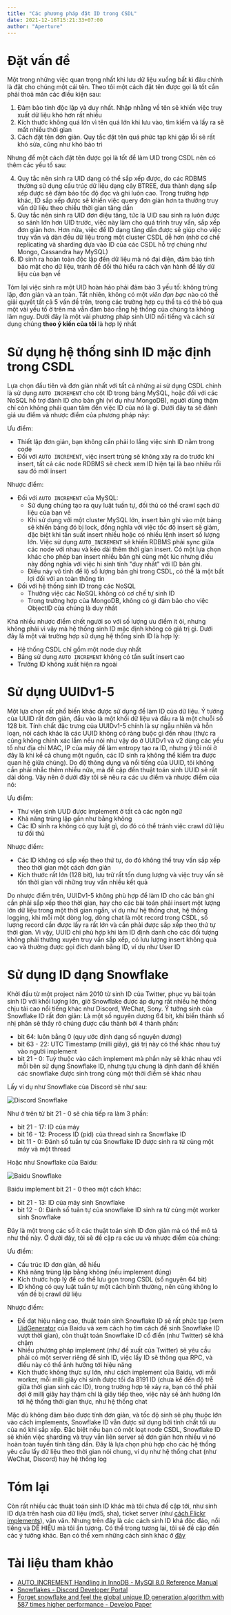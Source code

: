 ```yaml
---
title: "Các phương pháp đặt ID trong CSDL"
date: 2021-12-16T15:21:33+07:00
author: "Aperture"
---
```


# Đặt vấn đề

Một trong những việc quan trọng nhất khi lưu dữ liệu xuống bất kì đâu chính là đặt cho chúng một cái tên. Theo tôi một cách đặt tên được gọi là tốt cần phải thoả mãn các điều kiện sau:

1. Đảm bảo tính độc lập và duy nhất. Nhập nhằng về tên sẽ khiến việc truy xuất dữ liệu khó hơn rất nhiều
2. Kích thước không quá lớn vì tên quá lớn khi lưu vào, tìm kiếm và lấy ra sẽ mất nhiều thời gian
3. Cách đặt tên đơn giản. Quy tắc đặt tên quá phức tạp khi gặp lỗi sẽ rất khó sửa, cũng như khó bảo trì

Nhưng để một cách đặt tên được gọi là tốt để làm UID trong CSDL nên có thêm các yếu tố sau:

4. Quy tắc nên sinh ra UID dạng có thể sắp xếp được, do các RDBMS thường sử dụng cấu trúc dữ liệu dạng cây BTREE, đưa thành dạng sắp xếp được sẽ đảm bảo tốc độ đọc và ghi luôn cao. Trong trường hợp khác, ID sắp xếp được sẽ khiến việc query đơn giản hơn ta thường truy vấn dữ liệu theo chiều thời gian tăng dần
5. Quy tắc nên sinh ra UID đơn điệu tăng, tức là UID sau sinh ra luôn được so sánh lớn hơn UID trước, việc này làm cho quá trình truy vấn, sắp xếp đơn giản hơn. Hơn nữa, việc để ID dạng tăng dần được sẽ giúp cho việc truy vấn và dàn đều dữ liệu trong một cluster CSDL dễ hơn (nhờ cơ chế replicating và sharding dựa vào ID của các CSDL hỗ trợ chúng như Mongo, Cassandra hay MySQL)
6. ID sinh ra hoàn toàn độc lập đến dữ liệu mà nó đại diện, đảm bảo tính bảo mật cho dữ liệu, tránh để đối thủ hiểu ra cách vận hành để lấy dữ liệu của bạn về

Tóm lại việc sinh ra một UID hoàn hảo phải đảm bảo 3 yếu tố: không trùng lặp, đơn giản và an toàn. Tất nhiên, không có một *viên đạn bạc* nào có thể giải quyết tất cả 5 vấn đề trên, trong các trường hợp cụ thể ta có thẻ bỏ qua một vài yếu tố ở trên mà vẫn đảm bảo rằng hệ thống của chúng ta không lâm nguy. Dưới đây là một vài phương pháp sinh UID nổi tiếng và cách sử dụng chúng **theo ý kiến của tôi** là hợp lý nhất

# Sử dụng hệ thống sinh ID mặc định trong CSDL

Lựa chọn đầu tiên và đơn giản nhất với tất cả những ai sử dụng CSDL chính là sử dụng `AUTO INCREMENT` cho cột ID trong bảng MySQL, hoặc đối với các NoSQL hỗ trợ đánh ID cho bản ghi (ví dụ như MongoDB), người dùng thậm chí còn không phải quan tâm đến việc ID của nó là gì. Dưới đây ta sẽ đánh giá ưu điểm và nhược điểm của phương pháp này:

Ưu điểm:
- Thiết lập đơn giản, bạn không cần phải lo lắng việc sinh ID nằm trong code
- Đối với `AUTO INCREMENT`, việc insert trùng sẽ không xảy ra do trước khi insert, tất cả các node RDBMS sẽ check xem ID hiện tại là bao nhiêu rồi sau đó mới insert

Nhược điểm:
- Đối với `AUTO INCREMENT` của MySQL:
    - Sử dụng chúng tạo ra quy luật tuần tự, đối thủ có thể crawl sạch dữ liệu của bạn về
    - Khi sử dụng với một cluster MySQL lớn, insert bản ghi vào một bảng sẽ khiến bảng đó bị lock, đồng nghĩa với việc tốc độ insert sẽ giảm, đặc biệt khi tần suất insert nhiều hoặc có nhiều lệnh insert số lượng lớn. Việc sử dụng `AUTO_INCREMENT` sẽ khiến RDBMS phải sync giữa các node với nhau và kéo dài thêm thời gian insert. Có một lựa chọn khác cho phép bạn insert nhiều bản ghi cùng một lúc nhưng điều này đồng nghĩa với việc hi sinh tính "duy nhất" với ID bản ghi.
    - Điều này vô tình để lộ số lượng bản ghi trong CSDL, có thể là một bất lợi đối với an toàn thông tin
- Đối với hệ thống sinh ID trong các NoSQL
    - Thường việc các NoSQL không có cơ chế tự sinh ID
    - Trong trường hợp của MongoDB, không có gì đảm bảo cho việc ObjectID của chúng là duy nhất

Khá nhiều nhược điểm chết người so với số lượng ưu điểm ít ỏi, nhưng không phải vì vậy mà hệ thống sinh ID mặc định không có giá trị gì. Dưới đây là một vài trường hợp sử dụng hệ thống sinh ID là hợp lý:

- Hệ thống CSDL chỉ gồm một node duy nhất
- Bảng sử dụng `AUTO INCREMENT` không có tần suất insert cao
- Trường ID không xuất hiện ra ngoài

# Sử dụng UUIDv1-5

Một lựa chọn rất phổ biến khác được sử dụng để làm ID của dữ liệu. Ý tưởng của UUID rất đơn giản, đầu vào là một khối dữ liệu và đầu ra là một chuỗi số 128 bit. Tính chất đặc trưng của UUIDv1-5 chính là sự ngẫu nhiên và hỗn loạn, nói cách khác là các UUID không có ràng buộc gì đến nhau (thực ra cũng không chính xác lắm nếu nói như vậy do ở UUIDv1 và v2 dùng các yếu tố như địa chỉ MAC, IP của máy để làm entropy tạo ra ID, nhưng ý tôi nói ở đây là khi kể cả chung một nguồn, các ID sinh ra không thể kiểm tra được quan hệ giữa chúng). Do độ thông dụng và nổi tiếng của UUID, tôi không cần phải nhắc thêm nhiều nữa, mà để cập đến thuật toán sinh UUID sẽ rất dài dòng. Vậy nên ở dưới đây tôi sẽ nêu ra các ưu điểm và nhược điểm của nó:

Ưu điểm:
- Thư viện sinh UUD được implement ở tất cả các ngôn ngữ
- Khả năng trùng lặp gần như bằng không
- Các ID sinh ra không có quy luật gì, do đó có thể tránh việc crawl dữ liệu từ đối thủ

Nhược điểm:
- Các ID không có sắp xếp theo thứ tự, do đó không thể truy vấn sắp xếp theo thời gian một cách đơn giản
- Kích thước rất lớn (128 bit), lưu trữ rất tốn dung lượng và việc truy vấn sẽ tốn thời gian với những truy vấn nhiều kết quả
 
Do nhược điểm trên, UUIDv1-5 không phù hợp để làm ID cho các bản ghi cần phải sắp xếp theo thời gian, hay cho các bài toán phải insert một lượng lớn dữ liệu trong một thời gian ngắn, ví dụ như hệ thống chat, hệ thống logging, khi mỗi một dòng log, dòng chat là một record trong CSDL, số lượng record cần được lấy ra rất lớn và cần phải được sắp xếp theo thứ tự thời gian. Vì vậy, UUID chỉ phù hợp khi làm ID định danh cho các đối tượng không phải thường xuyên truy vấn sắp xếp, có lưu lượng insert không quá cao và thường được gọi đích danh bằng ID, ví dụ như User ID

# Sử dụng ID dạng Snowflake

Khởi đầu từ một project năm 2010 từ sinh ID của Twitter, phục vụ bài toán sinh ID với khối lượng lớn, giờ Snowflake được áp dụng rất nhiều hệ thống chịu tải cao nổi tiếng khác như Discord, WeChat, Sony. Ý tưởng sinh của Snowflake ID rất đơn giản: Là một số nguyên dương 64 bit, khi biến thành số nhị phân sẽ thấy rõ chúng được cấu thành bởi 4 thành phần:

- bit 64: luôn bằng 0 (quy ước định dạng số nguyên dương)
- bit 63 - 22: UTC Timestamp (milli giây), giá trị này có thể khác nhau tuỳ vào người implement
- bit 21 - 0: Tuỳ thuộc vào cách implement mà phần này sẽ khác nhau với mỗi bên sử dụng Snowflake ID, nhưng tựu chung là định danh để khiến các snowflake được sinh trong cùng một thời điểm sẽ khác nhau

Lấy ví dụ như Snowflake của Discord sẽ như sau:

![Discord Snowflake](/id-generating/discord-snowflake.png)

Như ở trên từ bit 21 - 0 sẽ chia tiếp ra làm 3 phần:
- bit 21 - 17: ID của máy
- bit 16 - 12: Process ID (pid) của thread sinh ra Snowflake ID
- bit 11 - 0: Đánh số tuần tự của Snowflake ID được sinh ra từ cùng một máy và một thread

Hoặc như Snowflake của Baidu:

![Baidu Snowflake](/id-generating/baidu-snowflake.png)

Baidu implement bit 21 - 0 theo một cách khác:
- bit 21 - 13: ID của máy sinh Snowflake
- bit 12 - 0: Đánh số tuân tự của snowflake ID sinh ra từ cùng một worker sinh Snowflake

Đây là một trong các số ít các thuật toán sinh ID đơn giản mà có thể mô tả như thế này. Ở dưới đây, tôi sẽ đề cập ra các ưu và nhược điểm của chúng:

Ưu điểm:
- Cấu trúc ID đơn giản, dễ hiểu
- Khả năng trùng lặp bằng không (nếu implement đúng)
- Kích thước hợp lý để có thể lưu gọn trong CSDL (số nguyên 64 bit)
- ID không có quy luật tuần tự một cách bình thường, nên cũng không lo vấn đề bị crawl dữ liệu

Nhược điểm:
- Để đạt hiệu năng cao, thuật toán sinh Snowflake ID sẽ rất phức tạp (xem [UidGenerator](https://github.com/baidu/uid-generator/blob/master/README.md) của Baidu và xem cách họ tìm cách để sinh Snowflake ID vượt thời gian), còn thuật toán Snowflake ID cổ điển (như Twitter) sẽ khá chậm
- Nhiều phương pháp implement (như đề xuất của Twitter) sẽ yêu cầu phải có một server riêng để sinh ID, việc lấy ID sẽ thông qua RPC, và điều này có thể ảnh hưởng tới hiệu năng
- Kích thước không thực sự lớn, như cách implement của Baidu, với mỗi worker, mỗi milli giây chỉ sinh được tối đa 8191 ID (chưa kể đến độ trễ giữa thời gian sinh các ID), trong trường hợp tệ xảy ra, bạn có thể phải đợi ở milli giây hay thậm chí là giây tiếp theo, việc này sẽ ảnh hưởng lớn tới hệ thống thời gian thực, như hệ thống chat

Mặc dù không đảm bảo được tính đơn giản, và tốc độ sinh sẽ phụ thuộc lớn vào cách implements, Snowflake ID vẫn được sử dụng bởi tính chất tối ưu của nó khi sắp xếp. Đặc biệt nếu bạn có một loạt node CSDL, Snowflake ID sẽ khiến việc sharding và truy vẫn liên server sẽ đơn giản hơn nhiều vì nó hoàn toàn tuyến tính tăng dần. Đây là lựa chọn phù hợp cho các hệ thống yêu cầu lấy dữ liệu theo thời gian nói chung, ví dụ như hệ thống chat (như WeChat, Discord) hay hệ thống log

# Tóm lại

Còn rất nhiều các thuật toán sinh ID khác mà tôi chưa để cập tới, như sinh ID dựa trên hash của dữ liệu (md5, sha), ticket server (như [cách Flickr implements](https://code.flickr.net/2010/02/08/ticket-servers-distributed-unique-primary-keys-on-the-cheap/)), vân vân. Nhưng trên đây là các cách sinh ID khá độc đáo, nổi tiếng và DỄ HIỂU mà tôi ấn tượng. Có thể trong tương lai, tôi sẽ đề cập đến các ý tưởng khác. Bạn có thể xem những cách sinh khác ở [đây](https://www.fatalerrors.org/a/9-kinds-of-distributed-id-generation-methods-there-is-always-one-for-you.html)

# Tài liệu tham khảo

- [AUTO_INCREMENT Handling in InnoDB - MySQl 8.0 Reference Manual](https://dev.mysql.com/doc/refman/8.0/en/innodb-auto-increment-handling.html)
- [Snowflakes - Discord Developer Portal](https://discord.com/developers/docs/reference#snowflakes)
- [Forget snowflake and feel the global unique ID generation algorithm with 587 times higher performance - Develop Paper](https://developpaper.com/forget-snowflake-and-feel-the-global-unique-id-generation-algorithm-with-587-times-higher-performance/)